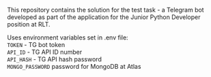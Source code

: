 This repository contains the solution for the test task - a Telegram bot developed as part of the application for the Junior Python Developer position at RLT.

Uses environment variables set in .env file:  
`TOKEN` - TG bot token  
`API_ID` - TG API ID number  
`API_HASH` - TG API hash password  
`MONGO_PASSWORD` password for MongoDB at Atlas

